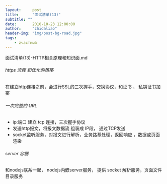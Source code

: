 ```yaml
---
layout:     post
title:      "面试清单(13)"
subtitle: ""
date:       2010-10-23 12:00:00
author:     "zhidaliao"
header-img: "img/post-bg-road.jpg"
tags:
    - zчастный
---
```

面试清单(13)-HTTP相关原理和知识面.md



######  https 流程 和优化的策略

在建立http连接之前，会进行SSL的三次握手，交换协议，和证书 ， 私钥证书加密

 

###### 一次完整的 URL

- ip:端口 建立 tcp 连接，三次握手协议
- 发送http报文，将报文数据流 组装成 IP段， 通过TCP发送
- socket监听服务，对报文进行解析，业务路基处理，返回响应 ，数据或页面渲染


###### server 容器 

和nodejs联系一起， nodejs内嵌server服务， 提供 socket 解析服务，页面文件目录服务


